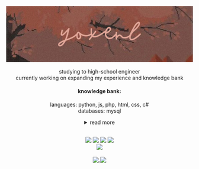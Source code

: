 <div align="center">
<img align="center" src="/img/yoxtopbanner.jpg"/> 
<br/>
<br/>
studying to high-school engineer 
<br/>
currently working on expanding my experience and knowledge bank 
<br/>

#### knowledge bank:
languages:
python, js, php, html, css, c# 
<br/>
databases:
mysql
<details>
  <summary>read more</summary>
    libraries;
    discord.js, pygame, tkinter 
  <br/>
    design:
    creative cloud, dreamweaver, <br/> illustrator, photoshop, aseprite, canva 
  <br/>
    other:
    arduino, mosquitto, notion, raspberrypi, trello, plex, unity 
  <br/>
  <br/>
    <details>
      <summary>want to learn</summary>
        libraries:
        .net, angular, django, flask, react, vue 
      <br/>
        machine learning:
        matplotlib, numpy, pandas, ts 
      <br/>
        databases:
        mariadb, mongodb, sqlite 
      <br/>
        design:
        after effects, blender, figma, gimp 
      <br/>
        other:
        jira
    </details>
</details> <br/>

<a href="www.linkedin.com/in/caisaskog"><img src="https://img.shields.io/badge/LinkedIn-0077B5?style=for-the-badge&logo=linkedin&logoColor=white&style=flat&color=AA453A"/></a>
<a href="https://discord.gg/RZfsQrgVd3"><img src="https://img.shields.io/badge/Discord-5865F2?style=for-the-badge&logo=discord&logoColor=white&style=flat&color=AA453A"/></a>
<a href="https://www.pinterest.se/yoxenl"/><img src="https://img.shields.io/badge/Pinterest-BD081C?style=for-the-badge&logo=pinterest&logoColor=white&style=flat&color=AA453A"></a>
<a href="https://open.spotify.com/user/11132710698?si=184c26831fe84753"><img src="https://img.shields.io/badge/Spotify-1DB954?style=for-the-badge&logo=spotify&logoColor=white&style=flat&color=AA453A"></a>
<br/>
<img width="100px" src="https://komarev.com/ghpvc/?username=yoxenl&style=flat-square&color=AA453A"/>

<a href="https://github.com/yoxenl/github-readme-stats">
  <img height=125 align="center" src="https://github-readme-stats.vercel.app/api?username=yoxenl&theme=transparent&title_color=AA453A&text_color=AA453A&icon_color=AA453A&hide_border=true&hide_rank=false&rank_icon=github&include_all_commits=true&hide_title=true"/>
</a>
<a href="https://github.com/yoxenl/github-readme-stats">
  <img height=125 align="center" src="https://github-readme-stats.vercel.app/api/top-langs/?username=yoxenl&theme=transparent&title_color=AA453A&text_color=AA453A&icon_color=AA453A&layout=compact&langs_count=6&hide_border=true" />
</a> 